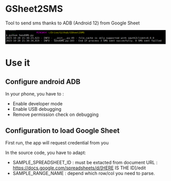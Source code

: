 # GSheet2SMS
Tool to send sms thanks to ADB (Android 12) from Google Sheet

![Screenshot of the output of the tool](assets\images\img_bash.png)

# Use it
## Configure android ADB
In your phone, you have to :
- Enable developer mode
- Enable USB debugging
- Remove permission check on debugging

## Configuration to load Google Sheet
First run, the app will request credential from you

In the source code, you have to adapt:
- SAMPLE_SPREADSHEET_ID : must be extacted from document URL : https://docs.google.com/spreadsheets/d/[HERE IS THE ID]/edit
- SAMPLE_RANGE_NAME : depend which row/col you need to parse.